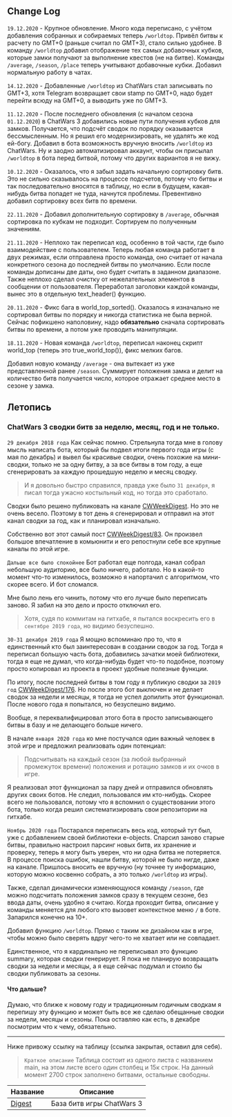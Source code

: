 ## Change Log

`19.12.2020` - Крупное обновление. Много кода переписано, с учётом добавления собранных и собираемых теперь `/worldtop`.
Привёл битвы к расчету по GMT+0 (раньше считал по GMT+3), стало сильно удобнее. В команду `/worldtop` добавил отображение 
тех самых добавочных кубков, которые замки получают за выполнение квестов (не на битве). Команды `/average`, `/season`, `/place` теперь
учитывают добавочные кубки. Добавил нормальную работу в чатах.

`14.12.2020` - Добавленные `/worldtop` из ChatWars стал записывать по GMT+3, хотя Telegram возвращает свои stamp по GMT+0,
надо будет перейти всюду на GMT+0, а выводить уже по GMT+3.

`11.12.2020` - После последнего обновления (с началом сезона `01.12.2020`) в ChatWars 3 добавились новые пути получения кубков для замков.
Получается, что подсчёт сводок по порядку оказывается бессмысленным. Но я решил его модернизировать, не удалять же код ей-богу.
Добавил в бота возможность вручную вносить `/worldtop` из ChatWars. Ну и заодно автоматизировал аккаунт, чтобы он присылал `/worldtop`
в бота перед битвой, потому что других вариантов я не вижу.

`10.12.2020` - Оказалось, что я забыл задать начальную сортировку битв. Это не сильно сказывалось на процессе подсчетов,
потому что битвы и так последовательно вносятся в таблицу, но если в будущем, какая-нибудь битва попадет не туда, начнутся проблемы.
Превентивно добавил сортировку всех битв по времени.

`22.11.2020` - Добавил дополнительную сортировку в `/average`, обычная сортировка по кубкам не подходит. 
Сортируем по полученным значениям.

`21.11.2020` - Неплохо так переписал код, особенно в той части, где было взаимодействие с пользователем. Теперь любая команда работает
в двух режимах, если отправлена просто команда, оно считает от начала конкретного сезона до последней битвы по умолчанию.
Если после команды дописаны две даты, оно будет считать в заданном диапазоне. Также неплохо сделал очистку от нежелательных
элементов в сообщении от пользователя. Переработал заголовки каждой команды, вынес это в отдельную text_header() функцию.

`20.11.2020` - Фикс бага в world_top_sorted(). Оказалось я изначально не сортировал битвы по порядку и никогда статистика не была
верной. Сейчас пофикшено наполовину, надо **обязательно** сначала сортировать битвы по времени, а потом уже проводить манипуляции.

`18.11.2020` - Новая команда `/worldtop`, переписал наконец скрипт world_top (теперь это true_world_top()), фикс мелких багов.

Добавил новую команду `/average` - она вытекает из уже представленной ранее `/season`. Суммирует положения замка и делит на количество битв
получается число, которое отражает среднее место в сезоне у замка.

## Летопись
### ChatWars 3 сводки битв за неделю, месяц, год и не только.
`29 декабря 2018 года` Как сейчас помню. Стрельнула тогда мне в голову мысль написать бота, который бы подвел итоги 
первого года игры (с мая по декабрь) и вывел бы красивые сводки, очень похожие на мини-сводки, только не за одну битву,
а за все битвы в том году, а еще сгенерировать за каждую прошедшую неделю и месяц сводку.

> И я довольно быстро справился, правда уже было `31 декабря`, я писал тогда ужасно костыльный код, но тогда это сработало.

Сводки было решено публиковать на канале [CWWeekDigest](https://t.me/CWWeekDigest). Но это не очень весело. 
Поэтому в тот день я сгенерировал и отправил на этот канал сводки за год, как и планировал изначально.

Собственно вот этот самый пост [CWWeekDigest/83](https://t.me/CWWeekDigest/83). 
Он произвел большое впечатление в комьюнити и его репостнули себе все крупные каналы по этой игре.

`Дальше все было спокойнее` Бот работал еще полгода, канал собрал небольшую аудиторию, все было ничего, работало.
Но в какой-то момент что-то изменилось, возможно я напортачил с алгоритмом, что скорее всего. И бот сломался.

Мне было лень его чинить, потому что его лучше было переписать заново. Я забил на это дело и просто отключил его.

> Хотя, судя по коммитам на гитхабе, я пытался воскресить его в `сентябре 2019 года`, но видимо безуспешно.

`30-31 декабря 2019 года` Я мощно вспоминаю про то, что я единственный кто был заинтересован в создании сводок за год.
Тогда я переписал большую часть бота, добавились зачатки моей библиотеки, тогда я еще не думал, что когда-нибудь будет
что-то подобное, поэтому просто копировал из проекта в проект удобные полезные функции.

По итогу, после последней битвы в том году я публикую сводки за `2019 год` [CWWeekDigest/176](https://t.me/CWWeekDigest/176).
Но после этого бот выключен и не делает сводок за недели и месяцы, я тогда не успел допилить этот функционал. После нового года
я попытался, но безуспешно видимо.

Вообще, я переквалифицировал этого бота в просто записывающего битвы в базу и не делающего больше ничего.

В начале `января 2020 года` ко мне постучался один важный человек в этой игре и предложил реализовать один потенциал:
> Подсчитывать на каждый сезон (за любой выбранный промежуток времени) положения и ротацию замков и их очков в игре.

Я реализовал этот функционал за пару дней и отправился обновлять других своих ботов. Не следил, пользовался им кто-нибудь.
Скорее всего не пользовался, потому что я вспомнил о существовании этого бота, только когда решил систематизировать свои 
репозитории на гитхабе.

`Ноябрь 2020 года` Постарался переписать весь код, который тут был, уже с добавлением своей библиотеки e-objects. Спарсил заново
старые битвы, правильно настроил парсинг новых битв, их хранение и проверку, теперь я могу быть уверен, что ни одна битва не потеряется. 
В процессе поиска ошибок, нашли битву, которой не было нигде, даже на канале. Пришлось вносить ее вручную (ну точнее
ту информацию, которую можно косвенно собрать, а это только `/worldtop` из игры).

Также, сделал динамически изменяющуюся команду `/season`, где можно подсчитать положения замков сразу в текущем сезоне, без
ввода даты, очень удобно я считаю. Когда проходит битва, описание у команды меняется для любого кто вызовет контекстное меню `/` в боте. 
Запарился конечно на 10+.

Добавил функцию `/worldtop`. Прямо с таким же дизайном как в игре, чтобы можно было сверять вдруг чего-то не хватает или не совпадает.

Единственное, что я кардинально не переписывал это функцию summary, которая сводки генерирует. Я пока не планирую возвращать сводки
за недели и месяцы, а я еще сейчас подумал и стоило бы сводки публиковать за сезоны.

#### Что дальше?

Думаю, что ближе к новому году и традиционным годичным сводкам я перепишу эту функцию и может быть все же сделаю обещанные сводки
за недели, месяцы и сезоны. Пока оставляю как есть, в декабре посмотрим что к чему, обязательно.

---

Ниже привожу ссылку на таблицу (ссылка закрытая, оставил для себя).
> `Краткое описание` Таблица состоит из одного листа с названием main, на этом листе всего один столбец и 15к строк.
> На данный момент 2700 строк заполнено битвами, остальные свободны.

Название | Описание
-------- | --------
[Digest](https://docs.google.com/spreadsheets/d/16yXVEAfmVmSMDp07kpgMpG22smbDmf8sZgQSFKWpU7g/edit?usp=sharing) | База битв игры ChatWars 3